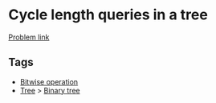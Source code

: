 # Cycle length queries in a tree

[Problem link](https://leetcode.com/problems/cycle-length-queries-in-a-tree/)

## Tags

* [Bitwise operation](/README.md#Bitwise_operation)
* [Tree](/README.md#Tree) > [Binary tree](/README.md#Tree-Binary_tree)

